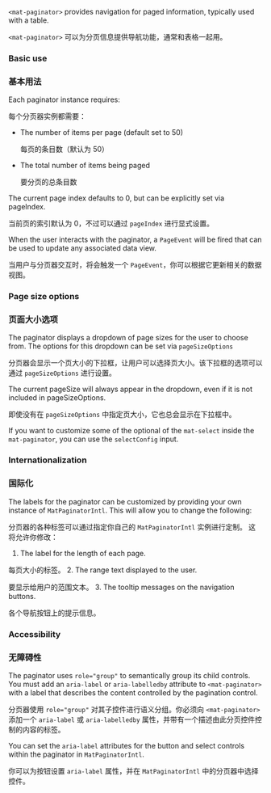 `<mat-paginator>` provides navigation for paged information, typically used with a table.

`<mat-paginator>` 可以为分页信息提供导航功能，通常和表格一起用。

<!-- example(paginator-overview) -->

### Basic use

### 基本用法

Each paginator instance requires:

每个分页器实例都需要：

* The number of items per page (default set to 50)

  每页的条目数（默认为 50）

* The total number of items being paged

  要分页的总条目数

The current page index defaults to 0, but can be explicitly set via pageIndex.

当前页的索引默认为 0，不过可以通过 `pageIndex` 进行显式设置。

When the user interacts with the paginator, a `PageEvent` will be fired that can be used to update
any associated data view.

当用户与分页器交互时，将会触发一个 `PageEvent`，你可以根据它更新相关的数据视图。

### Page size options

### 页面大小选项

The paginator displays a dropdown of page sizes for the user to choose from. The options for this
dropdown can be set via `pageSizeOptions`

分页器会显示一个页大小的下拉框，让用户可以选择页大小。该下拉框的选项可以通过 `pageSizeOptions` 进行设置。

The current pageSize will always appear in the dropdown, even if it is not included in
pageSizeOptions.

即使没有在 `pageSizeOptions` 中指定页大小，它也总会显示在下拉框中。

If you want to customize some of the optional of the `mat-select` inside the `mat-paginator`, you
can use the `selectConfig` input.

### Internationalization

### 国际化

The labels for the paginator can be customized by providing your own instance of `MatPaginatorIntl`.
This will allow you to change the following:

分页器的各种标签可以通过指定你自己的 `MatPaginatorIntl` 实例进行定制。
这将允许你修改：

 1. The label for the length of each page.

   每页大小的标签。
 2. The range text displayed to the user.

   要显示给用户的范围文本。
 3. The tooltip messages on the navigation buttons.

   各个导航按钮上的提示信息。

### Accessibility

### 无障碍性

The paginator uses `role="group"` to semantically group its child controls. You must add an
`aria-label` or `aria-labelledby` attribute to `<mat-paginator>` with a label that describes
the content controlled by the pagination control.

分页器使用 `role="group"` 对其子控件进行语义分组。你必须向 `<mat-paginator>` 添加一个 `aria-label` 或 `aria-labelledby` 属性，并带有一个描述由此分页控件控制的内容的标签。

You can set the `aria-label` attributes for the button and select controls within the paginator in
`MatPaginatorIntl`.

你可以为按钮设置 `aria-label` 属性，并在 `MatPaginatorIntl` 中的分页器中选择控件。
